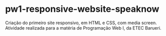 # pw1-responsive-website-speaknow
Criação do primeiro site responsivo, em HTML e CSS, com media screen. Atividade realizada para a matéria de Programação Web I, da ETEC Barueri.
